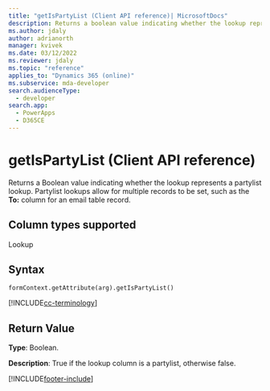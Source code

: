 ```yaml
---
title: "getIsPartyList (Client API reference)| MicrosoftDocs"
description: Returns a boolean value indicating whether the lookup represents a partylist lookup.
ms.author: jdaly
author: adrianorth
manager: kvivek
ms.date: 03/12/2022
ms.reviewer: jdaly
ms.topic: "reference"
applies_to: "Dynamics 365 (online)"
ms.subservice: mda-developer
search.audienceType: 
  - developer
search.app: 
  - PowerApps
  - D365CE
---
```

# getIsPartyList (Client API reference)

Returns a Boolean value indicating whether the lookup represents a partylist lookup. Partylist lookups allow for multiple records to be set, such as the **To:** column for an email table record.

## Column types supported

Lookup

## Syntax

`formContext.getAttribute(arg).getIsPartyList()`

[!INCLUDE[cc-terminology](../../../../data-platform/includes/cc-terminology.md)]

## Return Value

**Type**: Boolean. 

**Description**: True if the lookup column is a partylist, otherwise false.



[!INCLUDE[footer-include](../../../../../includes/footer-banner.md)]